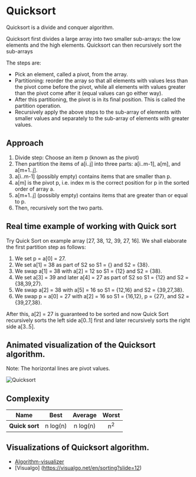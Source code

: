 # Quicksort

Quicksort is a divide and conquer algorithm.

Quicksort first divides a large array into two smaller sub-arrays: the low elements and the high elements. Quicksort can then recursively sort the sub-arrays

The steps are:

<ul> 
<li>Pick an element, called a pivot, from the array.</li>
<li>Partitioning: reorder the array so that all elements with values less than the pivot come before the pivot, while all
elements with values greater than the pivot come after it (equal values can go either way).</li>
<li>After this partitioning, the pivot is in its final position. This is called the partition operation.</li>
<li> Recursively apply the above steps to the sub-array of elements with smaller values and separately to the
sub-array of elements with greater values.</li>
</ul>

## Approach

1. Divide step: Choose an item p (known as the pivot)
2. Then partition the items of a[i..j] into three parts: a[i..m-1], a[m], and a[m+1..j].
3. a[i..m-1] (possibly empty) contains items that are smaller than p.
4. a[m] is the pivot p, i.e. index m is the correct position for p in the sorted order of array a.
5. a[m+1..j] (possibly empty) contains items that are greater than or equal to p.
6. Then, recursively sort the two parts.

## Real time example of working with Quick sort

Try Quick Sort on example array [27, 38, 12, 39, 27, 16]. We shall elaborate the first partition step as follows:
1. We set p = a[0] = 27.
2. We set a[1] = 38 as part of S2 so S1 = {} and S2 = {38}.
3. We swap a[1] = 38 with a[2] = 12 so S1 = {12} and S2 = {38}.
4. We set a[3] = 39 and later a[4] = 27 as part of S2 so S1 = {12} and S2 = {38,39,27}.
5. We swap a[2] = 38 with a[5] = 16 so S1 = {12,16} and S2 = {39,27,38}.
6. We swap p = a[0] = 27 with a[2] = 16 so S1 = {16,12}, p = {27}, and S2 = {39,27,38}.

After this, a[2] = 27 is guaranteed to be sorted and now Quick Sort recursively sorts the left side a[0..1] first and later recursively sorts the right side a[3..5].

## Animated visualization of the Quicksort algorithm.

Note: The horizontal lines are pivot values.

![Quicksort](https://upload.wikimedia.org/wikipedia/commons/6/6a/Sorting_quicksort_anim.gif)

## Complexity

| Name                  | Best            | Average             | Worst               |
| --------------------- | :-------------: | :-----------------: | :-----------------: |
| **Quick sort**        | n&nbsp;log(n)   | n&nbsp;log(n)       | n<sup>2</sup>       |

## Visualizations of Quicksort algorithm.

- [Algorithm-visualizer](https://algorithm-visualizer.org/divide-and-conquer/quicksort)
- [Visualgo] (https://visualgo.net/en/sorting?slide=12)
